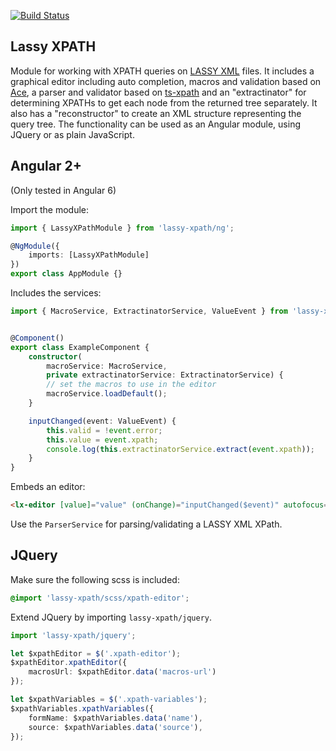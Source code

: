 [![Build Status](https://travis-ci.org/UUDigitalHumanitieslab/lassy-xpath.svg?branch=develop)](https://travis-ci.org/UUDigitalHumanitieslab/lassy-xpath)

## Lassy XPATH

Module for working with XPATH queries on [LASSY XML](https://www.let.rug.nl/vannoord/Lassy/) files. It includes a graphical editor including auto completion, macros and validation based on [Ace](https://ace.c9.io/), a parser and validator based on [ts-xpath](https://github.com/UUDigitalHumanitieslab/ts-xpath) and an "extractinator" for determining XPATHs to get each node from the returned tree separately. It also has a "reconstructor" to create an XML structure representing the query tree. The functionality can be used as an Angular module, using JQuery or as plain JavaScript.

## Angular 2+

(Only tested in Angular 6)

Import the module:

```typescript
import { LassyXPathModule } from 'lassy-xpath/ng';

@NgModule({
    imports: [LassyXPathModule]
})
export class AppModule {}
```

Includes the services:

```typescript
import { MacroService, ExtractinatorService, ValueEvent } from 'lassy-xpath/ng';


@Component()
export class ExampleComponent {
    constructor(
        macroService: MacroService,
        private extractinatorService: ExtractinatorService) {
        // set the macros to use in the editor
        macroService.loadDefault();
    }

    inputChanged(event: ValueEvent) {
        this.valid = !event.error;
        this.value = event.xpath;
        console.log(this.extractinatorService.extract(event.xpath));
    }
}
```

Embeds an editor:

```html
<lx-editor [value]="value" (onChange)="inputChanged($event)" autofocus="true"></lx-editor>
```

Use the `ParserService` for parsing/validating a LASSY XML XPath.

## JQuery

Make sure the following scss is included:

```scss
@import 'lassy-xpath/scss/xpath-editor';
```

Extend JQuery by importing `lassy-xpath/jquery`.

```typescript
import 'lassy-xpath/jquery';

let $xpathEditor = $('.xpath-editor');
$xpathEditor.xpathEditor({
    macrosUrl: $xpathEditor.data('macros-url')
});

let $xpathVariables = $('.xpath-variables');
$xpathVariables.xpathVariables({
    formName: $xpathVariables.data('name'),
    source: $xpathVariables.data('source'),
});
```
